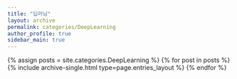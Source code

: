 ```yaml
---
title: "딥러닝"
layout: archive
permalink: categories/DeepLearning
author_profile: true
sidebar_main: true
---
```


{% assign posts = site.categories.DeepLearning %}
{% for post in posts %} {% include archive-single.html type=page.entries_layout %} {% endfor %}
